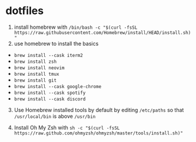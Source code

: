 # dotfiles

1) install homebrew with ```/bin/bash -c "$(curl -fsSL https://raw.githubusercontent.com/Homebrew/install/HEAD/install.sh)"```
2) use homebrew to install the basics
* ```brew install --cask iterm2```
* ```brew install zsh```
* ```brew install neovim```
* ```brew install tmux```
* ```brew install git```
* ```brew install --cask google-chrome```
* ```brew install --cask spotify```
* ```brew install --cask discord```

3) Use Homebrew installed tools by default by editing ```/etc/paths``` so that ```/usr/local/bin``` is above ```/usr/bin```

3) Install Oh My Zsh with ```sh -c "$(curl -fsSL https://raw.github.com/ohmyzsh/ohmyzsh/master/tools/install.sh)"```

